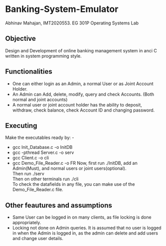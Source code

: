 # Banking-System-Emulator
Abhinav Mahajan, IMT2020553.
EG 301P Operating Systems Lab  
## Objective
Design and Development of online banking management system in anci C written in system programming style.  
## Functionalities
- One can either login as an Admin, a normal User or as Joint Account Holder.
- An Admin can Add, delete, modify, query and check Accounts. (Both normal and joint accounts)
- A normal user or joint account holder has the ability to deposit, withdraw, check balance, check Account ID and changing password.
## Executing
Make the executables ready by: -
- gcc Init_Database.c -o InitDB
- gcc -pthread Server.c -o serv
- gcc Client.c -o cli
- gcc Demo_File_Reader.c -o FR
Now, first run ./InitDB, add an Admin(Must), and normal users or joint users(optional).  
Then run ./serv  
Then on other terminals run ./cli  
To check the datafields in any file, you can make use of the Demo_File_Reader.c file.
## Other feautures and assumptions
- Same User can be logged in on many clients, as file locking is done appropriately.
- Locking not done on Admin queries. It is assumed that no user is logged in when the Admin is logged in, as the admin can delete and add users and change user details.
